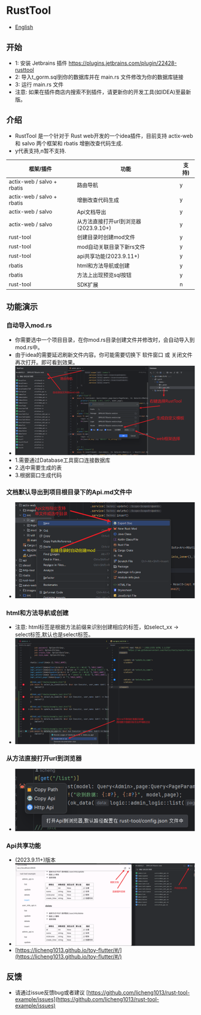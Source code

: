# RustTool

- [English](README_en.md)

## 开始

- 1: 安装 Jetbrains 插件 https://plugins.jetbrains.com/plugin/22428-rusttool
- 2: 导入t_gorm.sql到你的数据库并在 main.rs 文件修改为你的数据库链接
- 3: 运行 main.rs 文件
- 注意: 如果在插件商店内搜索不到插件，请更新你的开发工具(如IDEA)至最新版。

## 介绍

- RustTool 是一个针对于 Rust web开发的一个idea插件，目前支持 actix-web 和 salvo 两个框架和 rbatis 增删改查代码生成.
- y代表支持,n暂不支持.

| 框架/插件                       | 功能                         | 支持) |
|-----------------------------|----------------------------|-----|
| actix-web / salvo +  rbatis | 路由导航                       | y   |
| actix-web / salvo +  rbatis | 增删改查代码生成                   | y   |
| actix-web / salvo           | Api文档导出                    | y   |
| actix-web / salvo           | 从方法直接打开url到浏览器(2023.9.10+) | y   |
| rust-tool                   | 创建目录时创建mod文件               | y   |
| rust-tool                   | mod自动关联目录下新rs文件            | y   |
| rust-tool                   | api共享功能(2023.9.11+)        | y   |
| rbatis                      | html和方法导航或创建               | y   |
| rbatis                      | 方法上出现预览sql按钮               | y   |
| rust-tool                   | SDK扩展                      | n   |

## 功能演示

### 自动导入mod.rs

- 你需要选中一个项目目录，在你mod.rs目录创建文件并修改时，会自动导入到mod.rs中。
- 由于idea的需要延迟刷新文件内容。你可能需要切换下 软件窗口 或 关闭文件再次打开。即可看到效果。
- ![](images/doc.png)
- 1.需要通过Database工具窗口连接数据库
- 2.选中需要生成的表
- 3.根据窗口生成代码

### 文档默认导出到项目根目录下的Api.md文件中

- ![](images/doc1.png)

### html和方法导航或创建

- 注意: html标签是根据方法前缀来识别创建相应的标签，如select_xx -> select标签,默认也是select标签。
- ![](images/doc2.png)

### 从方法直接打开url到浏览器

- ![](images/doc3.png)


### Api共享功能
- (2023.9.11+)版本
- ![](images/doc4.png)
- [https://licheng1013.github.io/toy-flutter/#/](https://licheng1013.github.io/toy-flutter/#/)

## 反馈

- 请通过issue反馈bug或者建议 [https://github.com/licheng1013/rust-tool-example/issues](https://github.com/licheng1013/rust-tool-example/issues)

